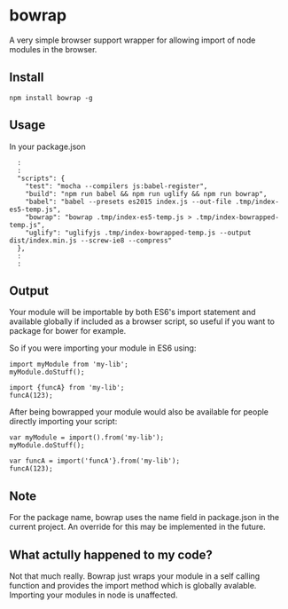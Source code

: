 # bowrap
A very simple browser support wrapper for allowing import of node modules in the browser.

## Install

```
npm install bowrap -g
```

## Usage

In your package.json

```
  :
  :
  "scripts": {
    "test": "mocha --compilers js:babel-register",
    "build": "npm run babel && npm run uglify && npm run bowrap",
    "babel": "babel --presets es2015 index.js --out-file .tmp/index-es5-temp.js",
    "bowrap": "bowrap .tmp/index-es5-temp.js > .tmp/index-bowrapped-temp.js",
    "uglify": "uglifyjs .tmp/index-bowrapped-temp.js --output dist/index.min.js --screw-ie8 --compress"
  },
  :
  :
```

## Output

Your module will be importable by both ES6's import statement and available globally if included as a browser script, so useful if you want to package for bower for example.

So if you were importing your module in ES6 using:

````
import myModule from 'my-lib';
myModule.doStuff();

import {funcA} from 'my-lib';
funcA(123);

````

After being bowrapped your module would also be available for people directly importing your script:

````
var myModule = import().from('my-lib');
myModule.doStuff();

var funcA = import('funcA'}.from('my-lib');
funcA(123);
````

## Note
For the package name, bowrap uses the name field in package.json in the current project. An override for this may be implemented in the future.

## What actully happened to my code?

Not that much really. Bowrap just wraps your module in a self calling function and provides the import method which is globally avalable. Importing your modules in node is unaffected.
